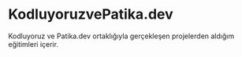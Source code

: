 # KodluyoruzvePatika.dev
Kodluyoruz ve Patika.dev ortaklığıyla gerçekleşen projelerden aldığım eğitimleri içerir.
